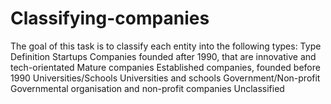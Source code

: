 # Classifying-companies
The goal of this task is to classify each entity into the following types:
Type		                  Definition
Startups		              Companies founded after 1990, that are innovative and tech-orientated
Mature companies		      Established companies, founded before 1990
Universities/Schools		  Universities and schools
Government/Non-profit		  Governmental organisation and non-profit companies
Unclassified		
